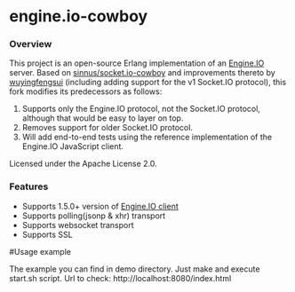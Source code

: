 engine.io-cowboy
================

### Overview

This project is an open-source Erlang implementation of an [Engine.IO](https://github.com/socketio/engine.io) server. Based on [sinnus/socket.io-cowboy](https://github.com/sinnus/socket.io-cowboy) and improvements thereto by [wuyingfengsui](https://github.com/wuyingfengsui/socket.io-cowboy) (including adding support for the v1 Socket.IO protocol),
this fork modifies its predecessors as follows:
   1. Supports only the Engine.IO protocol, not the Socket.IO protocol, although that would be easy to layer on top.
   2. Removes support for older Socket.IO protocol.
   3. Will add end-to-end tests using the reference implementation of the Engine.IO JavaScript client.

Licensed under the Apache License 2.0.

### Features

* Supports 1.5.0+ version of [Engine.IO client](https://github.com/socketio/engine.io-client)
* Supports polling(jsonp & xhr) transport
* Supports websocket transport
* Supports SSL

#Usage example

The example you can find in demo directory. Just make and execute start.sh script. Url to check: http://localhost:8080/index.html

